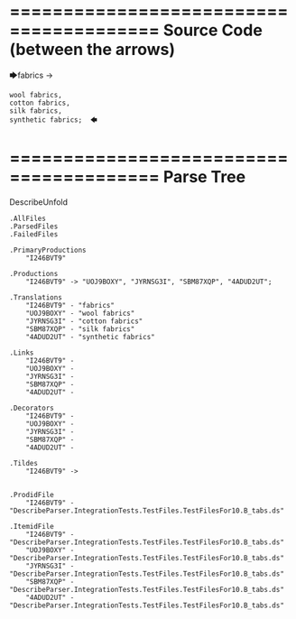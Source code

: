 ========================================
Source Code (between the arrows)
========================================

🡆fabrics ->	

	wool fabrics,	
	cotton fabrics,		
	silk fabrics,			
	synthetic fabrics;	🡄

========================================
Parse Tree
========================================
DescribeUnfold

    .AllFiles
    .ParsedFiles
    .FailedFiles

    .PrimaryProductions
        "I246BVT9" 

    .Productions
        "I246BVT9" -> "UOJ9BOXY", "JYRNSG3I", "SBM87XQP", "4ADUD2UT";

    .Translations
        "I246BVT9" - "fabrics"
        "UOJ9BOXY" - "wool fabrics"
        "JYRNSG3I" - "cotton fabrics"
        "SBM87XQP" - "silk fabrics"
        "4ADUD2UT" - "synthetic fabrics"

    .Links
        "I246BVT9" - 
        "UOJ9BOXY" - 
        "JYRNSG3I" - 
        "SBM87XQP" - 
        "4ADUD2UT" - 

    .Decorators
        "I246BVT9" - 
        "UOJ9BOXY" - 
        "JYRNSG3I" - 
        "SBM87XQP" - 
        "4ADUD2UT" - 

    .Tildes
        "I246BVT9" -> 


    .ProdidFile
        "I246BVT9" - "DescribeParser.IntegrationTests.TestFiles.TestFilesFor10.B_tabs.ds"

    .ItemidFile
        "I246BVT9" - "DescribeParser.IntegrationTests.TestFiles.TestFilesFor10.B_tabs.ds"
        "UOJ9BOXY" - "DescribeParser.IntegrationTests.TestFiles.TestFilesFor10.B_tabs.ds"
        "JYRNSG3I" - "DescribeParser.IntegrationTests.TestFiles.TestFilesFor10.B_tabs.ds"
        "SBM87XQP" - "DescribeParser.IntegrationTests.TestFiles.TestFilesFor10.B_tabs.ds"
        "4ADUD2UT" - "DescribeParser.IntegrationTests.TestFiles.TestFilesFor10.B_tabs.ds"

